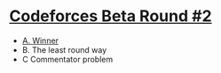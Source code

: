# [Codeforces Beta Round #2](https://codeforces.com/contest/2)

- [A. Winner](https://github.com/wingkwong/competitive-programming/blob/master/codeforces/contests/2/A.cpp)
- B. The least round way
- C Commentator problem
